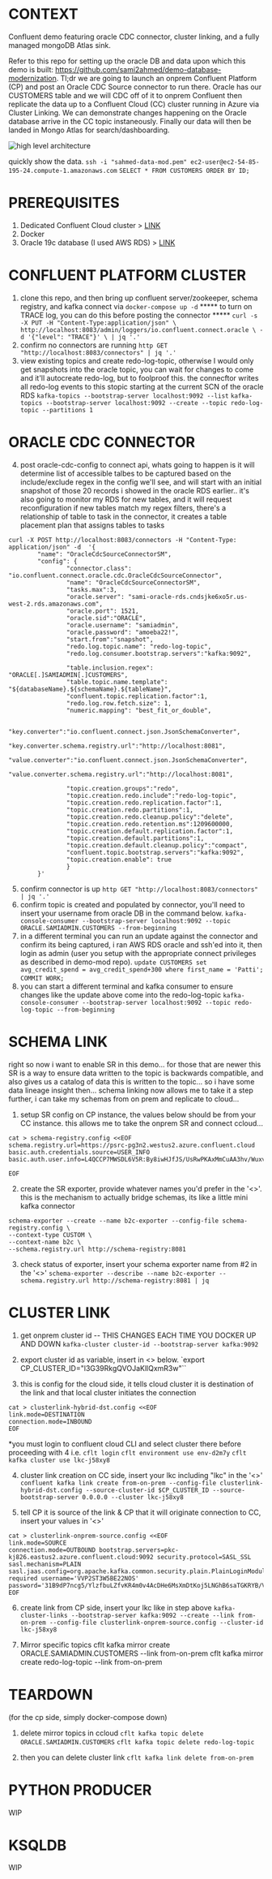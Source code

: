# CONTEXT
Confluent demo featuring oracle CDC connector, cluster linking, and a fully managed mongoDB Atlas sink.

Refer to this repo for setting up the oracle DB and data upon which this demo is built: https://github.com/sami2ahmed/demo-database-modernization. Tl;dr we are going to launch an onprem Confluent Platform (CP) and post an Oracle CDC Source connector to run there. Oracle has our CUSTOMERS table and we will CDC off of it to onprem Confluent then replicate the data up to a Confluent Cloud (CC) cluster running in Azure via Cluster Linking. We can demonstrate changes happening on the Oracle database arrive in the CC topic instaneously. Finally our data will then be landed in Mongo Atlas for search/dashboarding.

![high level architecture](img/Hybrid-cloud-mongo-day.jpeg)

quickly show the data.
`ssh -i "sahmed-data-mod.pem" ec2-user@ec2-54-85-195-24.compute-1.amazonaws.com`
`SELECT * FROM CUSTOMERS ORDER BY ID;`

# PREREQUISITES
1. Dedicated Confluent Cloud cluster > [LINK](https://github.com/confluentinc/demo-database-modernization/blob/master/setup.md#set-up-confluent-cloud)
2. Docker
3. Oracle 19c database (I used AWS RDS) > [LINK](https://github.com/confluentinc/demo-database-modernization/blob/master/setup.md#create-an-oracle-db-instance)

# CONFLUENT PLATFORM CLUSTER
1. clone this repo, and then bring up confluent server/zookeeper, schema registry, and kafka connect via `docker-compose up -d`
***** to turn on TRACE log, you can do this before posting the connector *****
`curl -s -X PUT -H "Content-Type:application/json" \
    http://localhost:8083/admin/loggers/io.confluent.connect.oracle \
    -d '{"level": "TRACE"}' \
    | jq '.'`
2. confirm no connectors are running
`http GET "http://localhost:8083/connectors" | jq '.'`
3. view existing topics and create redo-log-topic, otherwise I would only get snapshots into the oracle topic, you can wait for changes to come and it'll autocreate redo-log, but to foolproof this. the connecftor writes all redo-log events to this stopic starting at the current SCN of the oracle RDS
`kafka-topics --bootstrap-server localhost:9092 --list`
`kafka-topics --bootstrap-server localhost:9092 --create --topic redo-log-topic --partitions 1`

# ORACLE CDC CONNECTOR
4. post oracle-cdc-config to connect api, whats going to happen is it will determine list of accessible talbes to be captured based on the include/exclude regex in the config we'll see, and will start with an initial snapshot of those 20 records i showed in the oracle RDS earlier..
it's also going to monitor my RDS for new tables, and it will request reconfiguration if new tables match my regex filters, there's a relationship of table to task in the connector, it creates a table placement plan that assigns tables to tasks
```
curl -X POST http://localhost:8083/connectors -H "Content-Type: application/json" -d  '{
        "name": "OracleCdcSourceConnectorSM",
        "config": {
                "connector.class": "io.confluent.connect.oracle.cdc.OracleCdcSourceConnector",
                "name": "OracleCdcSourceConnectorSM",
                "tasks.max":3,
                "oracle.server": "sami-oracle-rds.cndsjke6xo5r.us-west-2.rds.amazonaws.com",
                "oracle.port": 1521,
                "oracle.sid":"ORACLE",
                "oracle.username": "samiadmin",
                "oracle.password": "amoeba22!",
                "start.from":"snapshot",
                "redo.log.topic.name": "redo-log-topic",
                "redo.log.consumer.bootstrap.servers":"kafka:9092",

                "table.inclusion.regex": "ORACLE[.]SAMIADMIN[.]CUSTOMERS",
                "table.topic.name.template": "${databaseName}.${schemaName}.${tableName}",
                "confluent.topic.replication.factor":1,
                "redo.log.row.fetch.size": 1,
                "numeric.mapping": "best_fit_or_double",

                "key.converter":"io.confluent.connect.json.JsonSchemaConverter",
                "key.converter.schema.registry.url":"http://localhost:8081",
                "value.converter":"io.confluent.connect.json.JsonSchemaConverter",
                "value.converter.schema.registry.url":"http://localhost:8081",

                "topic.creation.groups":"redo",
                "topic.creation.redo.include":"redo-log-topic",
                "topic.creation.redo.replication.factor":1,
                "topic.creation.redo.partitions":1,
                "topic.creation.redo.cleanup.policy":"delete",
                "topic.creation.redo.retention.ms":1209600000,
                "topic.creation.default.replication.factor":1,
                "topic.creation.default.partitions":1,
                "topic.creation.default.cleanup.policy":"compact",
                "confluent.topic.bootstrap.servers":"kafka:9092",
                "topic.creation.enable": true
                }
        }'
```
5. confirm connector is up
`http GET "http://localhost:8083/connectors" | jq '.'`
6. confirm topic is created and populated by connector, you'll need to insert your username from oracle DB in the command below.
`kafka-console-consumer --bootstrap-server localhost:9092 --topic ORACLE.SAMIADMIN.CUSTOMERS --from-beginning`
7. in a different terminal you can run an update against the connector and confirm its being captured, i ran AWS RDS oracle and ssh'ed into it, then login as admin (user you setup with the appropriate connect privileges as described in demo-mod repo).
`update CUSTOMERS set avg_credit_spend = avg_credit_spend+300 where first_name = 'Patti';`
`COMMIT WORK;`
8. you can start a different terminal and kafka consumer to ensure changes like the update above come into the redo-log-topic
`kafka-console-consumer --bootstrap-server localhost:9092 --topic redo-log-topic --from-beginning`

# SCHEMA LINK

right so now i want to enable SR in this demo... for those that are newer this SR is a way to ensure data written to the topic is backwards compatible, and also gives us a catalog of data this is written to the topic... so i have some data lineage insight then... schema linking now allows me to take it a step further, i can take my schemas from on prem and replicate to cloud...

1. setup SR config on CP instance, the values below should be from your CC instance. this allows me to take the onprem SR and connect ccloud...
```
cat > schema-registry.config <<EOF
schema.registry.url=https://psrc-pg3n2.westus2.azure.confluent.cloud
basic.auth.credentials.source=USER_INFO
basic.auth.user.info=L4QCCP7MWSDL6V5R:By8iwHJfJS/UsRwPKAxMmCuAA3hv/WuxvB2EfojSmrYrnALEnixvIFwUhAe9ihTeeQOuW9ZrA3W

EOF
```
2. create the SR exporter, provide whatever names you'd prefer in the '<>'. this is the mechanism to actually bridge schemas, its like a little mini kafka connector
```
schema-exporter --create --name b2c-exporter --config-file schema-registry.config \
--context-type CUSTOM \
--context-name b2c \
--schema.registry.url http://schema-registry:8081
```

3. check status of exporter, insert your schema exporter name from #2 in the '<>'
`schema-exporter --describe --name b2c-exporter --schema.registry.url http://schema-registry:8081 | jq`

# CLUSTER LINK
1. get onprem cluster id -- THIS CHANGES EACH TIME YOU DOCKER UP AND DOWN
`kafka-cluster cluster-id --bootstrap-server kafka:9092`

2. export cluster id as variable, insert in <> below.
`export CP_CLUSTER_ID="l3G39RkgQVOJaKllQxmR3w"``

3. this is config for the cloud side, it tells cloud cluster it is destination of the link and that local cluster initiates the connection
```
cat > clusterlink-hybrid-dst.config <<EOF
link.mode=DESTINATION
connection.mode=INBOUND
EOF
```

*you must login to confluent cloud CLI and select cluster there before proceeding with 4 i.e.
`cflt login`
`cflt environment use env-d2m7y`
`cflt kafka cluster use lkc-j58xy8`

4. cluster link creation on CC side, insert your lkc including "lkc" in the '<>'
`confluent kafka link create from-on-prem --config-file clusterlink-hybrid-dst.config --source-cluster-id $CP_CLUSTER_ID --source-bootstrap-server 0.0.0.0 --cluster lkc-j58xy8`

5. tell CP it is source of the link & CP that it will originate connection to CC, insert your values in '<>'
```
cat > clusterlink-onprem-source.config <<EOF
link.mode=SOURCE
connection.mode=OUTBOUND bootstrap.servers=pkc-kj826.eastus2.azure.confluent.cloud:9092 security.protocol=SASL_SSL
sasl.mechanism=PLAIN sasl.jaas.config=org.apache.kafka.common.security.plain.PlainLoginModule required username='VVP2ST3W5BE22NOS' password='31B9dP7ncg5/YlzfbuLZfvKR4m0v4AcDHe6MsXmDtKoj5LNGhB6saTGKRYB/V5ts';
EOF
```

6. create link from CP side, insert your lkc like in step above
`kafka-cluster-links --bootstrap-server kafka:9092 --create --link from-on-prem --config-file clusterlink-onprem-source.config --cluster-id lkc-j58xy8`

7. Mirror specific topics
cflt kafka mirror create ORACLE.SAMIADMIN.CUSTOMERS --link from-on-prem
cflt kafka mirror create redo-log-topic --link from-on-prem

# TEARDOWN
(for the cp side, simply docker-compose down) 

1. delete mirror topics in ccloud
`cflt kafka topic delete ORACLE.SAMIADMIN.CUSTOMERS`
`cflt kafka topic delete redo-log-topic`

2. then you can delete cluster link
`cflt kafka link delete from-on-prem`


# PYTHON PRODUCER
WIP

# KSQLDB
WIP
